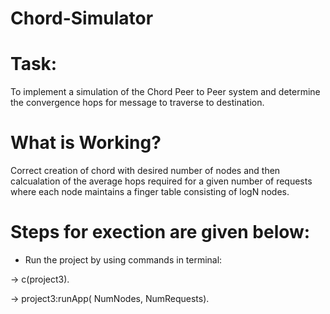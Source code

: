# Chord-Simulator

# Task: 
To implement a simulation of the Chord Peer to Peer system and determine the convergence hops for message to traverse to destination.

# What is Working?
Correct creation of chord with desired number of nodes and then calcualation of the average hops required for a given number of requests where each node maintains a finger table consisting of logN nodes.

# Steps for exection are given below:

- Run the project by using commands in terminal:

-> c(project3).

-> project3:runApp( NumNodes, NumRequests).
